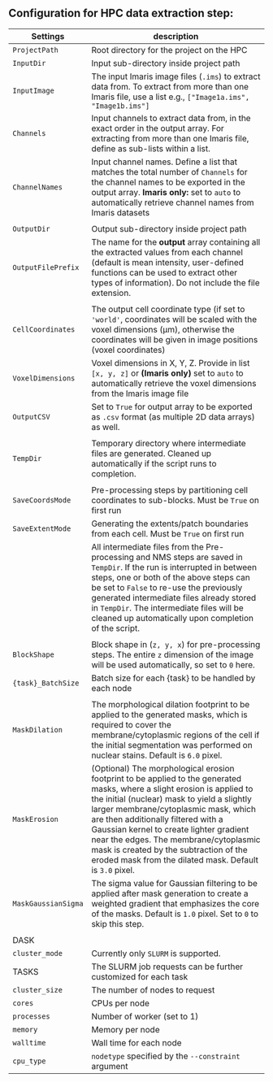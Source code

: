 ##  Configuration for HPC data extraction step:
   

| Settings | description |
| -- | -- |
| `ProjectPath` | Root directory for the project on the HPC |   
| `InputDir` | Input sub-directory inside project path | 
| `InputImage` | The input Imaris image files (`.ims`) to extract data from. To extract from more than one Imaris file, use a list e.g., `["Image1a.ims", "Image1b.ims"]`   |
| `Channels` | Input channels to extract data from, in the exact order in the output array. For extracting from more than one Imaris file, define as sub-lists within a list. |
| `ChannelNames` | Input channel names. Define a list that matches the total number of `Channels` for the channel names to be exported in the output array. **Imaris only:** set to `auto` to automatically retrieve channel names from Imaris datasets |
|  |  |
| `OutputDir` | Output sub-directory inside project path   |
| `OutputFilePrefix` | The name for the **output** array containing all the extracted values from each channel (default is mean intensity, user-defined functions can be used to extract other types of information). Do not include the file extension. |
| | |
| `CellCoordinates` | The output cell coordinate type (if set to `'world'`, coordinates will be scaled with the voxel dimensions (µm), otherwise the coordinates will be given in image positions (voxel coordinates) |
| `VoxelDimensions` | Voxel dimensions in X, Y, Z. Provide in list `[x, y, z]` or **(Imaris only)** set to `auto` to automatically retrieve the voxel dimensions from the Imaris image file |
| `OutputCSV` | Set to `True` for output array to be exported as `.csv` format (as multiple 2D data arrays) as well. |
| | |
| `TempDir` | Temporary directory where intermediate files are generated. Cleaned up automatically if the script runs to completion. |
| | |
| `SaveCoordsMode` | Pre-processing steps by partitioning cell coordinates to sub-blocks. Must be `True` on first run |
| `SaveExtentMode` |  Generating the extents/patch boundaries from each cell. Must be `True` on first run |
| | All intermediate files from the Pre-processing and NMS steps are saved in `TempDir`. If the run is interrupted in between steps, one or both of the above steps can be set to `False` to re-use the previously generated intermediate files already stored in `TempDir`. The intermediate files will be cleaned up automatically upon completion of the script. |
| | |
| `BlockShape ` | Block shape in (`z, y, x`) for pre-processing steps. The entire `z` dimension of the image will be used automatically, so set to `0` here. |
| `{task}_BatchSize` |  Batch size for each {task} to be handled by each node |
| | |
| `MaskDilation` |  The morphological dilation footprint to be applied to the generated masks, which is required to cover the membrane/cytoplasmic regions of the cell if the initial segmentation was performed on nuclear stains. Default is `6.0` pixel. |
| `MaskErosion` |  (Optional) The morphological erosion footprint to be applied to the generated masks, where a slight erosion is applied to the initial (nuclear) mask to yield a slightly larger membrane/cytoplasmic mask, which are then additionally filtered with a Gaussian kernel to create lighter gradient near the edges. The membrane/cytoplasmic mask is created by the subtraction of the eroded mask from the dilated mask. Default is `3.0` pixel. |
| `MaskGaussianSigma` |  The sigma value for Gaussian filtering to be applied after mask generation to create a weighted gradient that emphasizes the core of the masks. Default is `1.0` pixel. Set to `0` to skip this step. |
| | |
| DASK | |
| `cluster_mode` | Currently only `SLURM` is supported. |
| TASKS | The SLURM job requests can be further customized for each task |
| `cluster_size` | The number of nodes to request |
| `cores` | CPUs per node |
| `processes` | Number of worker (set to 1) |
| `memory` | Memory per node |
| `walltime` | Wall time for each node |
| `cpu_type` | `nodetype` specified by the `--constraint` argument |
  
